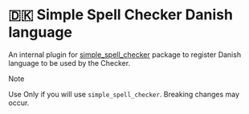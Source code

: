 # 🇩🇰 Simple Spell Checker Danish language 
An internal plugin for [simple_spell_checker](https://github.com/CatHood0/simple_spell_checker) package to register Danish language to be used by the Checker.

> [!NOTE]
>
> Use Only if you will use `simple_spell_checker`. Breaking changes may occur.
